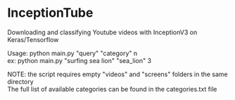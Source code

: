 # InceptionTube
Downloading and classifying Youtube videos with InceptionV3 on Keras/Tensorflow


Usage:
python main.py "query" "category" n  
ex: python main.py "surfing sea lion" "sea_lion" 3

NOTE: the script requires empty "videos" and "screens" folders in the same directory  
The full list of available categories can be found in the categories.txt file
